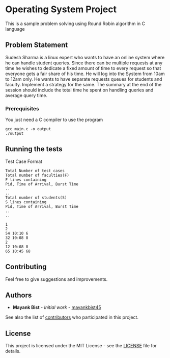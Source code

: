 # Operating System Project

This is a sample problem solving using Round Robin algorithm in C language

## Problem Statement

Sudesh Sharma is a linux expert who wants to have an online system where he can
handle student queries. Since there can be multiple requests at any time he wishes
to dedicate a fixed amount of time to every request so that everyone gets a fair
share of his time. He will log into the System from 10am to 12am only. He wants to
have separate requests queues for students and faculty. Implement a strategy for the
same. The summary at the end of the session should include the total time he spent on
handling queries and average query time.

### Prerequisites

You just need a C compiler to use the program

```
gcc main.c -o output
./output
```

## Running the tests

Test Case Format
```
Total Number of test cases
Total number of faculties(F)
F lines containing
Pid, Time of Arrival, Burst Time
..
..
Total number of students(S)
S lines containing
Pid, Time of Arrival, Burst Time
..
..
```

```
1
2
54 10:10 6
32 10:08 8
2
12 10:08 8
65 10:45 68
```

## Contributing

Feel free to give suggestions and improvements.

## Authors

* **Mayank Bist** - *Initial work* - [mayankbist45](https://github.com/mayankbist45)

See also the list of [contributors](https://github.com/your/project/contributors) who participated in this project.

## License

This project is licensed under the MIT License - see the [LICENSE](LICENSE) file for details.
